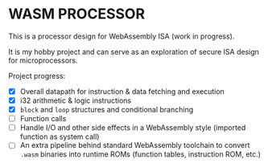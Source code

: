 # WASM PROCESSOR
This is a processor design for WebAssembly ISA (work in progress).

It is my hobby project and can serve as an exploration of secure ISA design for microprocessors.

Project progress:
- [x] Overall datapath for instruction & data fetching and execution
- [x] i32 arithmetic & logic instructions
- [x] `block` and `loop` structures and conditional branching
- [ ] Function calls
- [ ] Handle I/O and other side effects in a WebAssembly style (imported function as system call)
- [ ] An extra pipeline behind standard WebAssembly toolchain to convert `.wasm` binaries into runtime ROMs (function tables, instruction ROM, etc.)
